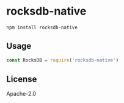 # rocksdb-native

```
npm install rocksdb-native
```

## Usage

``` js
const RocksDB = require('rocksdb-native')
```

## License

Apache-2.0
